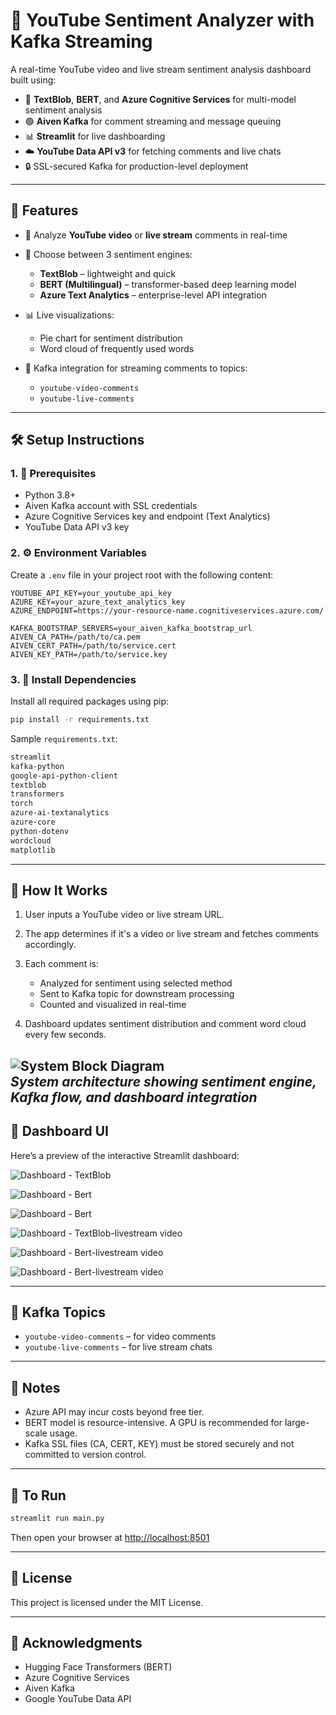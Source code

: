 # 🎥 YouTube Sentiment Analyzer with Kafka Streaming

A real-time YouTube video and live stream sentiment analysis dashboard built using:

* 🧠 **TextBlob**, **BERT**, and **Azure Cognitive Services** for multi-model sentiment analysis
* 🟢 **Aiven Kafka** for comment streaming and message queuing
* 📊 **Streamlit** for live dashboarding
* ☁️ **YouTube Data API v3** for fetching comments and live chats
* 🔒 SSL-secured Kafka for production-level deployment

---

## 🚀 Features

* 🔎 Analyze **YouTube video** or **live stream** comments in real-time
* 🧪 Choose between 3 sentiment engines:

  * **TextBlob** – lightweight and quick
  * **BERT (Multilingual)** – transformer-based deep learning model
  * **Azure Text Analytics** – enterprise-level API integration
* 📊 Live visualizations:

  * Pie chart for sentiment distribution
  * Word cloud of frequently used words
* 🔁 Kafka integration for streaming comments to topics:

  * `youtube-video-comments`
  * `youtube-live-comments`

---

## 🛠️ Setup Instructions

### 1. 🔐 Prerequisites

* Python 3.8+
* Aiven Kafka account with SSL credentials
* Azure Cognitive Services key and endpoint (Text Analytics)
* YouTube Data API v3 key

### 2. ⚙️ Environment Variables

Create a `.env` file in your project root with the following content:

```env
YOUTUBE_API_KEY=your_youtube_api_key
AZURE_KEY=your_azure_text_analytics_key
AZURE_ENDPOINT=https://your-resource-name.cognitiveservices.azure.com/

KAFKA_BOOTSTRAP_SERVERS=your_aiven_kafka_bootstrap_url
AIVEN_CA_PATH=/path/to/ca.pem
AIVEN_CERT_PATH=/path/to/service.cert
AIVEN_KEY_PATH=/path/to/service.key
```

### 3. 📆 Install Dependencies

Install all required packages using pip:

```bash
pip install -r requirements.txt
```

Sample `requirements.txt`:

```txt
streamlit
kafka-python
google-api-python-client
textblob
transformers
torch
azure-ai-textanalytics
azure-core
python-dotenv
wordcloud
matplotlib
```

---

## 🧠 How It Works

1. User inputs a YouTube video or live stream URL.
2. The app determines if it's a video or live stream and fetches comments accordingly.
3. Each comment is:

   * Analyzed for sentiment using selected method
   * Sent to Kafka topic for downstream processing
   * Counted and visualized in real-time
4. Dashboard updates sentiment distribution and comment word cloud every few seconds.

![System Block Diagram](images/block_diagram.png)  
*System architecture showing sentiment engine, Kafka flow, and dashboard integration*
---

## 📸 Dashboard UI

Here’s a preview of the interactive Streamlit dashboard:

![Dashboard - TextBlob](images/dashboard_textblob.png)  

![Dashboard - Bert](images/dashboard_bert.png)  

![Dashboard - Bert](images/dashboard_azure.png)  

![Dashboard - TextBlob-livestream video](images/dashboard_textblob_live.png)  

![Dashboard - Bert-livestream video](images/dashboard_bert_live.png)  

![Dashboard - Bert-livestream video](images/dashboard_azure_live.png)  


---

## 🛄 Kafka Topics

* `youtube-video-comments` – for video comments
* `youtube-live-comments` – for live stream chats

---

## 📌 Notes

* Azure API may incur costs beyond free tier.
* BERT model is resource-intensive. A GPU is recommended for large-scale usage.
* Kafka SSL files (CA, CERT, KEY) must be stored securely and not committed to version control.

---

## 🧪 To Run

```bash
streamlit run main.py
```

Then open your browser at [http://localhost:8501](http://localhost:8501)

---

## 📄 License

This project is licensed under the MIT License.

---

## 🙌 Acknowledgments

* Hugging Face Transformers (BERT)
* Azure Cognitive Services
* Aiven Kafka
* Google YouTube Data API
